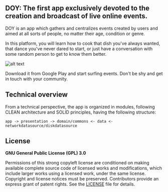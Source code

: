 ## DOY: The first app exclusively devoted to the creation and broadcast of live online events.

DOY is an app which gathers and centralizes events created by users and aimed at all sorts of people, no matter their age, condition or genre.

In this platform, you will learn how to cook that dish you've always wanted, that dance you've never dared to start, or just have a conversation with some random person to get to know them better.

![alt text](https://raw.githubusercontent.com/username/projectname/branch/path/to/img.png)

Download it from Google Play and start surfing events. Don't be shy and get in touch with your community.

## Technical overview
From a technical perspective, the app is organized in modules, following CLEAN architecture and SOLID principles, having the following structure:
```
app -> presentation -> domain/commons <- data <- networkdatasource/diskdatasource
```

## License
**GNU General Public License (GPL) 3.0**

Permissions of this strong copyleft license are conditioned on making available complete source code of licensed works and modifications, which include larger works using a licensed work, under the same license. Copyright and license notices must be preserved. Contributors provide an express grant of patent rights. See the [LICENSE][1] file for details.


[1]: https://github.com/orioltobar/hackovid20/blob/add-license-1/LICENSE